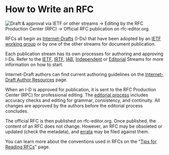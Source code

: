# How to Write an RFC

![Draft & approval via IETF or other streams → Editing by the RFC Production Center (RPC) → Official RFC publication on rfc-editor.org](/images/authors/rfc-how-to-flowchart.png)

RFCs all begin as [Internet-Drafts](https://authors.ietf.org/#introducing-internet-drafts) (I-Ds) that have been adopted by an [IETF working group](https://www.ietf.org/process/wgs/) or by one of the other streams for document publication.

Each publication stream has its own processes for authoring and approving I-Ds. Refer to the [IETF](https://www.ietf.org/process/), [IRTF](https://www.irtf.org/), [IAB](https://www.iab.org/role/evaluating-new-work-proposals/), [Independent](https://docs.google.com/document/d/1GIzY1ZT_PJTOxacaFkAauUZ2p3eMPtui_v5RKORjyiw/edit#heading=h.y5hej3hkyt7v) or [Editorial](https://datatracker.ietf.org/edwg/rswg/about/) Streams for more information on how to start.

Internet-Draft authors can find current authoring guidelines on the [Internet-Draft Author Resources](https://authors.ietf.org/) page.

When an I-D is approved for publication, it is sent to the RFC Production Center (RPC) for professional editing. The [editorial process](https://docs.google.com/document/d/1GIzY1ZT_PJTOxacaFkAauUZ2p3eMPtui_v5RKORjyiw/edit#heading=h.voazx5oztalq) includes accuracy checks and editing for grammar, consistency, and continuity. All changes are approved by the authors before the editorial process concludes.

The official RFC is then published on rfc-editor.org. Once published, the content of an RFC does not change. However, an RFC may be obsoleted or updated (check the metadata), and [errata](/series/rfc-errata/) may be filed against them.

You can learn more about the conventions used in RFCs on the "[Tips for Reading RFCs](/series/rfc-tips/)" page.
